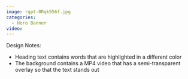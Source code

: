 ```yaml
---
image: rgpt-0Rqk956f.jpg
categories:
  - Hero Banner
video:
---
```

Design Notes:
* Heading text contains words that are highlighted in a different color
* The background contains a MP4 video that has a semi-transparent overlay so that the text stands out